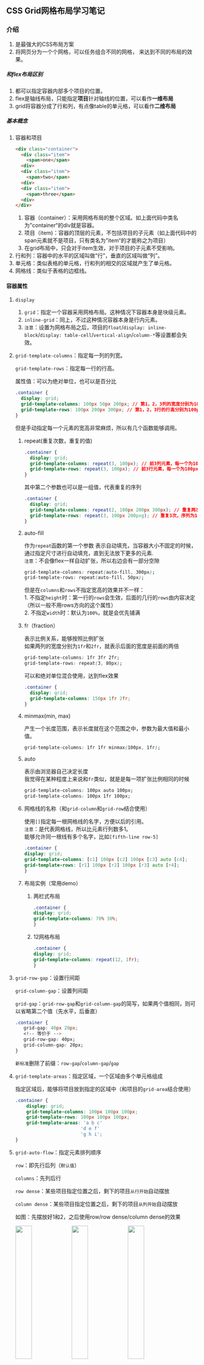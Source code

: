 <!--
 * @Date: 2020-08-28 14:14:02
 * @LastEditors: Lq
 * @LastEditTime: 2020-10-10 18:27:47
 * @FilePath: /learnningNotes/grid/index.md
-->
## CSS Grid网格布局学习笔记

### 介绍

1. 是最强大的CSS布局方案
2. 将网页分为一个个网格，可以任务组合不同的网格， 来达到不同的布局的效果。

##### 和flex布局区别
1. 都可以指定容器内部多个项目的位置。
2. flex是轴线布局，只能指定**项目**针对轴线的位置，可以看作**一维布局**
3. grid将容器分成了行和列，有点像table的单元格，可以看作**二维布局**

##### 基本概念

1. 容器和项目
    ```html
    <div class="container">
      <div class="item">
        <span>one</span>
      <div>
      <div class="item">
        <span>two</span>
      <div>
      <div class="item">
        <span>three</span>
      <div>
    </div>
    ```
     1. 容器（container）：采用网格布局的整个区域。如上面代码中类名为”container“的div就是容器。
     2. 项目（item)：容器的顶层的元素，不包括项目的子元素（如上面代码中的span元素就不是项目，只有类名为”item“的才能称之为项目）
     3. 在grid布局中，只会对于item生效，对于项目的子元素不受影响。
2. 行和列：容器中的水平的区域叫做“行”，垂直的区域叫做“列”。
3. 单元格：类似表格的单元格，行和列的相交的区域就产生了单元格。
4. 网格线：类似于表格的边框线。

#### 容器属性

1. `display`
    1. `grid`：指定一个容器采用网格布局。这种情况下容器本身是块级元素。
    2. `inline-grid`：同上，不过这种情况容器本身是行内元素。
    3. `注意`：设置为网格布局之后，项目的`float`/`display: inline-block`/`display: table-cell`/`vertical-align`/`column-*`等设置都会失效。

2. `grid-template-columns`：指定每一列的列宽。

    `grid-template-rows`：指定每一行的行高。

    属性值：可以为绝对单位，也可以是百分比
    ```css
    .container {
      display: grid;
      grid-template-columns: 100px 50px 200px; // 第1，2，3列的宽度分别为100px/50px/200px
      grid-template-rows: 100px 200px 300px; // 第1，2，3行的行高分别为100px/200px/300px
    }
    ```
    但是手动指定每一个元素的宽高非常麻烦，所以有几个函数能够调用。
    1. repeat(重复次数，重复的值)  
        ```css
        .container {
          display: grid;
          grid-template-columns: repeat(3, 100px); // 前3列元素，每一个为100px的宽
          grid-template-rows: repeat(3, 100px); // 前3行元素，每一个为100px的高
        }
        ```
        其中第二个参数也可以是一组值，代表重复的序列
        ```css
        .container {
          display: grid;
          grid-template-columns: repeat(2, 100px 200px 300px); // 重复两次，序列为100，200，300
          grid-template-rows: repeat(3, 100px 200pxg); // 重复3次，序列为100，200
        }
        ```

    2. auto-fill  

        作为`repeat`函数的第一个参数
        表示自动填充，当容器大小不固定的时候，通过指定尺寸进行自动填充，直到无法放下更多的元素.  
        `注意`：不会像flex一样自动扩张，所以右边会有一部分空隙
        
          ```css
          grid-template-columns: repeat(auto-fill, 300px);
          grid-template-rows: repeat(auto-fill, 50px);
          ```
          但是在`columns`和`rows`不指定宽高的效果并不一样：  
            1. 不指定`height`时：第一行的`rows`会生效，后面的几行的`rows`由内容决定（所以一般不用rows方向的这个属性）  
            2. 不指定`width`时：默认为`100%`，就是会优先铺满

    3. fr（fraction）

        表示比例关系，能够按照比例扩张  
        如果两列的宽度分别为`1fr`和`2fr`，就表示后面的宽度是前面的两倍
        ```css
        grid-template-columns: 1fr 3fr 2fr;
        grid-template-rows: repeat(3, 80px);
        ```
        可以和绝对单位混合使用，达到flex效果
        ```css
        .container {
          display: grid;
          grid-template-columns: 150px 1fr 2fr;
        }
        ```

    4. minmax(min, max)

        产生一个长度范围，表示长度就在这个范围之中，参数为最大值和最小值。
        ```css
        grid-template-columns: 1fr 1fr minmax(100px, 1fr);
        ```

    5. auto

        表示由浏览器自己决定长度  
        我觉得在某种程度上来说和`fr`类似，就是是每一项扩张比例相同的时候
        ```css
        grid-template-columns: 100px auto 100px;
        grid-template-columns: 100px 1fr 100px;
        ```

    6. 网格线的名称（和`grid-column`和`grid-row`结合使用）

        使用`[]`指定每一根网格线的名字，方便以后的引用。  
        `注意`：是代表网格线，所以比元素行列数多1。  
        能够允许同一根线有多个名字，比如`[fifth-line row-5]`
        ```css
        .container {
        display: grid;
        grid-template-columns: [c1] 100px [c2] 100px [c3] auto [c4];
        grid-template-rows: [r1] 100px [r2] 100px [r3] auto [r4];
        }
        ```

    7. 布局实例（常用demo）

        1. 两栏式布局

            ```css
            .container {
            display: grid;
            grid-template-columns: 70% 30%;
            }
            ```

        2. 12网格布局

            ```css
            .container {
            display: grid;
            grid-template-columns: repeat(12, 1fr);
            }
            ```

3. `grid-row-gap`：设置行间距

    `grid-column-gap`：设置列间距

    `grid-gap`：`grid-row-gap`和`grid-column-gap`的简写，如果两个值相同，则可以省略第二个值（先水平，后垂直）

    ```css
    .container {
       grid-gap: 40px 20px;
       <!-- 等价于 -->
       grid-row-gap: 40px;
       grid-column-gap: 20px;
    }
    ```

    `新标准`删除了前缀：`row-gap`/`column-gap`/`gap`

4. `grid-template-areas`：指定区域，一个区域由多个单元格组成

    指定区域后，能够将项目放到指定的区域中（和项目的`grid-area`结合使用）

    ```css
    .container {
        display: grid;
        grid-template-columns: 100px 100px 100px;
        grid-template-rows: 100px 100px 100px;
        grid-template-areas: 'a b c'
                            'd e f'
                            'g h i';
    }
    ```

5. `grid-auto-flow`：指定元素排列顺序

    `row`：即先行后列（`默认值`）  

    `columns`：先列后行  

    `row dense`：某些项目指定位置之后，剩下的项目`从行开始`自动摆放  

    `column dense`：某些项目指定位置之后，剩下的项目`从列开始`自动摆放  
    
    如图：先摆放好1和2，之后使用row/row dense/column dense的效果  

    <img src="./img/row.png" width="30%">
    <img src="./img/row-dense.png" width="30%">
    <img src="./img/column-dense.png" width="30%">


6. `justify-items`：设置单元格内容的水平位置

    `align-items`：设置单元格内容的垂直位置

    `place-items`：`align-items`和`justify-items`的简写，如果两个值相同，那么可以省略第二个（先垂直方向，后水平方向）

    ```css
    .container {
        justify-items: start | end | center | stretch;
        align-items: start | end | center | stretch;
    }
    ```
    `stretch`：拉伸，占满单元格整个宽度

7. `justify-content`：设置整个内容区域在容器中的水平位置

    `align-content`：设置整个内容区域在容器中的垂直位置

    ```css
    .container {
        justify-content: start | end | center | stretch | space-around | space-between | space-evenly;
        align-content: start | end | center | stretch | space-around | space-between | space-evenly;  
    }
    ```
    `place-content`：`justify-content`和`align-content`的简写形式，如果两个值相同，那么可以省略第二个（先垂直，后水平）

    start：容器起始位置  
    end：容器结束位置  
    center：容器内部居中  
    stretch：项目没有指定大小时，拉伸占据整个网格容器  
    space-around：每个项目的两侧的间隔相等（项目之间间隔比项目和容器的间隔大一倍）  
    space-between：项目和项目的间隔相等，容器和项目之间没有间隔  
    space-evenly：项目和项目的间隔相等，项目和容器之间的间隔也是这个距离  


8. `grid-auto-columns`和`grid-auto-rows`

    有时候，一些项目的指定位置在现有网格的外部。比如网格只有3列，但是一个项目指定在第5行，这个时候，浏览器会自动生成多余的网格，以便放置项目。

    `grid-auto-columns`和`grid-auto-rows`用于设置浏览器自动创建的多余网格的列宽和行高。他们的写法与`grid-template-columns`和`grid-template-rows`完全相同。如果不指定这两个属性，浏览器则会完全根据单元格内容的大小，来决定新增网格的列宽和行高。

    ```css
    .container {
        display: grid;
        grid-template-columns: 100px 100px 100px;
        grid-template-rows: 100px 100px 100px;
        grid-auto-rows: 50px; 
    }
    ```

9.  `grid-template`和`grid`属性

    `grid-template`是`grid-template-columns`、`grid-template-rows`、`grid-template-areas`这三个属性的合并简写形式

    `grid`是`grid-template-rows`、`grid-template-columns`、`grid-template-areas`、`grid-auto-rows`、`gird-auto-columns`、`grid-auto-flow`这六个属性的合并简写形式。

    从易读易写的角度考虑，不建议使用合并简写属性。、


#### 项目属性

1. 指定项目位置，指定项目的四个边框，分别定为在哪根网格线

    1. `grid-column-start`：左边框所在的垂直网格线（左）
    2. `grid-column-end`：右边框所在的垂直网格线（右）
    3. `grid-row-start`：上边框所在的水平网格线（上）
    4. `grid-row-end`：下边框所在的水平网格线（下）  

    示例代码如下：

    ```css
    // 将第一个项目左边框放到第二根网格线，右边框放到第四根网格线
    .container div:first-child {
    grid-column-start: 2;
    grid-column-end: 4;
    }
    ```

    属性值可以是数字，代表第几根网格线，也可以是网格线的名字，代表哪一根网格线，还可以是`span`关键字，代表左右（上下）边框之间跨域了多少个网格。

    ```css
    grid-column-start: 2;
    grid-column-start: header-start;
    // 左边框距离右边框跨越了2个网格
    grid-column-start: span 2;
    // 效果同上
    grid-column-end: span 2;
    ```

    使用这几个属性之后，如果发生了项目重叠，则使用`z-index`指定项目的重叠顺序

    合并简写属性：注意不要漏了`/`符号

    斜杠后面的可以省略，则默认跨域一个网格

    ```css
    grid-cloumn: <start-line> / <end-line>;
    grid-row: <start-line> / <end-line>;

    // demo
    grid-column: 1 3;
    grid-row: 1 2;

    // 等价于
    grid-column-start: 1;
    grid-column-end: 3; // 等价于 span 2
    grid-row-start: 1;
    grid-row-end: 2; // 等价于 span 1
    ```

2. `grid-area`：指定项目放在哪一个区域（和`grid-template-areas`结合使用）

    ```css
    .container {
        display: grid;
        grid-template-areas: 'a b c'
                            'd e f'
                            'g h i';
    }
    .item {
        grid-area: e;
    }
    ```

    还能够作用于`grid-row-start`,`grid-row-end`,`grid-column-start`,`grid-column-end`的合并简写形式，直接指定项目的位置。

    ```css
    item {
        // 上 左 下 右
        grid-area: <row-start> / <column-start> / <row-end> / <column-end>;
    }
    ```

3. 设置单元格内容的水平和垂直方向位置

    `justify-slef`：水平位置（左中右），和`justify-items`属性用法完全一致，单只作用于单个项目

    `align-self`：垂直位置（上中下），和`align-items`属性用法完全一致，但只作用于单个项目

    ```css
    .item {
        // 开始 结束 居中 拉伸（默认占满单元格宽度）
        justify-self: start | end | center | stretch;
        align-self: start | end | center | stretch;
    }
    ```

    `place-self`：`justify-slef`和`align-self`两个属性的合并简写形式，如果省略第二个值，则认为两个值相等。

    ```css
    // 垂直方向 水平方向
    place-self: <align-self> <justify-self>
    ```